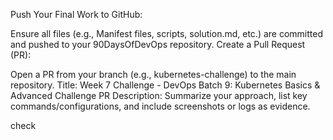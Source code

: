 Push Your Final Work to GitHub:

Ensure all files (e.g., Manifest files, scripts, solution.md, etc.) are committed and pushed to your 90DaysOfDevOps repository.
Create a Pull Request (PR):

Open a PR from your branch (e.g., kubernetes-challenge) to the main repository.
Title:
Week 7 Challenge - DevOps Batch 9: Kubernetes Basics & Advanced Challenge
PR Description:
Summarize your approach, list key commands/configurations, and include screenshots or logs as evidence.

check
